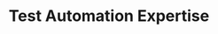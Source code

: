 ---
layout: service.njk
title: Test Automation Expertise
description: Enhancing Quality with Automated Testing
permalink: /test-automation/
serviceId: test-automation
serviceTitle: Proven Expertise in Test Automation
serviceDescription: With several years of experience in test automation, Skelly Solutions has mastered the art of ensuring software quality through automated testing. Specializing in a variety of Java Selenium frameworks, I bring unparalleled expertise to testing Angular Single Page Applications (SPA), Salesforce, and Salesforce Community sites.
servicesTitle: Comprehensive Test Automation Services
services:
  - title: Java Selenium Frameworks
    description: Leveraging the power of Selenium with Java to create robust, scalable test automation solutions.
  - title: Angular SPA Testing
    description: Expertise in testing Angular-based Single Page Applications for performance, functionality, and user experience.
  - title: Salesforce Testing
    description: Specialized testing services for Salesforce platforms to ensure every feature functions as intended.
  - title: Salesforce Community Sites Testing
    description: Extensive experience in testing Salesforce Community sites, ensuring a seamless experience for all users.
cta:
  title: Ready to Elevate Your Testing Strategy?
  description: Discover how I can transform your approach to software testing with advanced automation techniques.
  buttonText: Get in Touch
  buttonUrl: /contact/
---